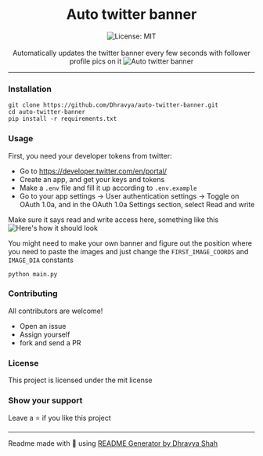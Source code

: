 <div align="center">
<h1 align="center">Auto twitter banner</h1>

<img alt="License: MIT" src="https://img.shields.io/badge/License-MIT-blue.svg" /><br>
<br>
Automatically updates the twitter banner every few seconds with follower profile pics on it
<img src="https://us-east-1.tixte.net/uploads/img.dhravya.dev/t-generated.png" alt="Auto twitter banner">
</div>

***

### Installation
```
git clone https://github.com/Dhravya/auto-twitter-banner.git
cd auto-twitter-banner
pip install -r requirements.txt
```

### Usage

First, you need your developer tokens from twitter:
- Go to https://developer.twitter.com/en/portal/
- Create an app, and get your keys and tokens 
- Make a `.env` file and fill it up according to `.env.example`
- Go to your app settings -> User authentication settings -> Toggle on OAuth 1.0a, and in the OAuth 1.0a Settings section, select Read and write

Make sure it says read and write access here, something like this
![Here's how it should look](https://us-east-1.tixte.net/uploads/img.dhravya.dev/l0gwfrg8s0a.png)

You might need to make your own banner and figure out the position where you need to paste the images and just change the `FIRST_IMAGE_COORDS` and `IMAGE_DIA` constants

```
python main.py
```

### Contributing
All contributors are welcome!
- Open an issue
- Assign yourself
- fork and send a PR

### License
This project is licensed under the mit license
### Show your support
Leave a ⭐ if you like this project

***
Readme made with 💖 using [README Generator by Dhravya Shah](https://github.com/Dhravya/readme-generator)